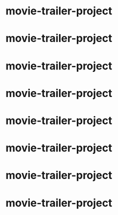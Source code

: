 # movie-trailer-project
# movie-trailer-project
# movie-trailer-project
# movie-trailer-project
# movie-trailer-project
# movie-trailer-project
# movie-trailer-project
# movie-trailer-project
